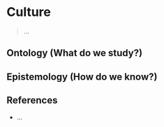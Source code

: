 # Culture

> ...

## Ontology (What do we study?)

## Epistemology (How do we know?)

## References

- ...
